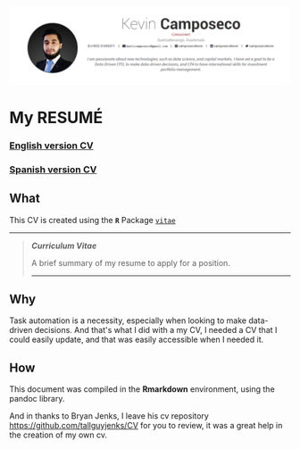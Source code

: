[![](https://github.com/CamposecoKevin/CV/blob/main/CV-KC/img/coverpage_Kevin.png)](https://github.com/CamposecoKevin/CV/blob/main/CV-KC/KevinCamposeco_English.pdf)
# My RESUMÉ
### [English version CV](https://github.com/CamposecoKevin/CV/blob/main/CV-KC/KevinCamposeco_English.pdf)
### [Spanish version CV](https://github.com/CamposecoKevin/CV/blob/main/CV-KC/KevinCamposeco_Español.pdf)


## What

This CV is created using the **`R`** Package [`vitae`](https://github.com/mitchelloharawild/vitae)

---

> _**Curriculum Vitae**_
>
> A brief summary of my resume to apply for a position. 
>
> --- 

## Why

Task automation is a necessity, especially when looking to make data-driven decisions. And that's what I did with a my CV, I needed a CV that I could easily update, and that was easily accessible when I needed it.

## How

This document was compiled in the **Rmarkdown** environment, using the pandoc library.

And in thanks to Bryan Jenks, I leave his cv repository https://github.com/tallguyjenks/CV for you to review, it was a great help in the creation of my own cv.
